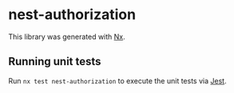 # nest-authorization

This library was generated with [Nx](https://nx.dev).

## Running unit tests

Run `nx test nest-authorization` to execute the unit tests via [Jest](https://jestjs.io).
